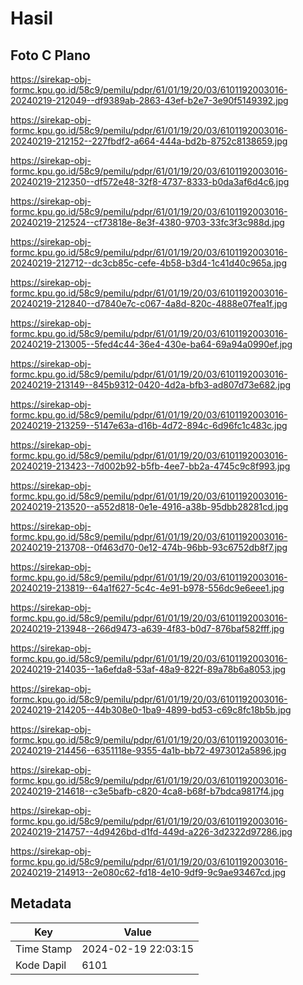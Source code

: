 # Hasil

## Foto C Plano

https://sirekap-obj-formc.kpu.go.id/58c9/pemilu/pdpr/61/01/19/20/03/6101192003016-20240219-212049--df9389ab-2863-43ef-b2e7-3e90f5149392.jpg

https://sirekap-obj-formc.kpu.go.id/58c9/pemilu/pdpr/61/01/19/20/03/6101192003016-20240219-212152--227fbdf2-a664-444a-bd2b-8752c8138659.jpg

https://sirekap-obj-formc.kpu.go.id/58c9/pemilu/pdpr/61/01/19/20/03/6101192003016-20240219-212350--df572e48-32f8-4737-8333-b0da3af6d4c6.jpg

https://sirekap-obj-formc.kpu.go.id/58c9/pemilu/pdpr/61/01/19/20/03/6101192003016-20240219-212524--cf73818e-8e3f-4380-9703-33fc3f3c988d.jpg

https://sirekap-obj-formc.kpu.go.id/58c9/pemilu/pdpr/61/01/19/20/03/6101192003016-20240219-212712--dc3cb85c-cefe-4b58-b3d4-1c41d40c965a.jpg

https://sirekap-obj-formc.kpu.go.id/58c9/pemilu/pdpr/61/01/19/20/03/6101192003016-20240219-212840--d7840e7c-c067-4a8d-820c-4888e07fea1f.jpg

https://sirekap-obj-formc.kpu.go.id/58c9/pemilu/pdpr/61/01/19/20/03/6101192003016-20240219-213005--5fed4c44-36e4-430e-ba64-69a94a0990ef.jpg

https://sirekap-obj-formc.kpu.go.id/58c9/pemilu/pdpr/61/01/19/20/03/6101192003016-20240219-213149--845b9312-0420-4d2a-bfb3-ad807d73e682.jpg

https://sirekap-obj-formc.kpu.go.id/58c9/pemilu/pdpr/61/01/19/20/03/6101192003016-20240219-213259--5147e63a-d16b-4d72-894c-6d96fc1c483c.jpg

https://sirekap-obj-formc.kpu.go.id/58c9/pemilu/pdpr/61/01/19/20/03/6101192003016-20240219-213423--7d002b92-b5fb-4ee7-bb2a-4745c9c8f993.jpg

https://sirekap-obj-formc.kpu.go.id/58c9/pemilu/pdpr/61/01/19/20/03/6101192003016-20240219-213520--a552d818-0e1e-4916-a38b-95dbb28281cd.jpg

https://sirekap-obj-formc.kpu.go.id/58c9/pemilu/pdpr/61/01/19/20/03/6101192003016-20240219-213708--0f463d70-0e12-474b-96bb-93c6752db8f7.jpg

https://sirekap-obj-formc.kpu.go.id/58c9/pemilu/pdpr/61/01/19/20/03/6101192003016-20240219-213819--64a1f627-5c4c-4e91-b978-556dc9e6eee1.jpg

https://sirekap-obj-formc.kpu.go.id/58c9/pemilu/pdpr/61/01/19/20/03/6101192003016-20240219-213948--266d9473-a639-4f83-b0d7-876baf582fff.jpg

https://sirekap-obj-formc.kpu.go.id/58c9/pemilu/pdpr/61/01/19/20/03/6101192003016-20240219-214035--1a6efda8-53af-48a9-822f-89a78b6a8053.jpg

https://sirekap-obj-formc.kpu.go.id/58c9/pemilu/pdpr/61/01/19/20/03/6101192003016-20240219-214205--44b308e0-1ba9-4899-bd53-c69c8fc18b5b.jpg

https://sirekap-obj-formc.kpu.go.id/58c9/pemilu/pdpr/61/01/19/20/03/6101192003016-20240219-214456--6351118e-9355-4a1b-bb72-4973012a5896.jpg

https://sirekap-obj-formc.kpu.go.id/58c9/pemilu/pdpr/61/01/19/20/03/6101192003016-20240219-214618--c3e5bafb-c820-4ca8-b68f-b7bdca9817f4.jpg

https://sirekap-obj-formc.kpu.go.id/58c9/pemilu/pdpr/61/01/19/20/03/6101192003016-20240219-214757--4d9426bd-d1fd-449d-a226-3d2322d97286.jpg

https://sirekap-obj-formc.kpu.go.id/58c9/pemilu/pdpr/61/01/19/20/03/6101192003016-20240219-214913--2e080c62-fd18-4e10-9df9-9c9ae93467cd.jpg


## Metadata

| Key        | Value               |
| ---------- | ------------------- |
| Time Stamp | 2024-02-19 22:03:15 |
| Kode Dapil | 6101                |



